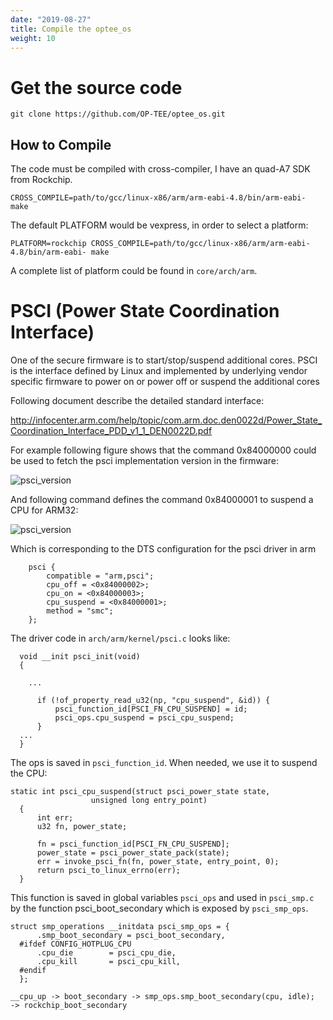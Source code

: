 ```yaml
---
date: "2019-08-27"
title: Compile the optee_os
weight: 10
---
```


# Get the source code

```
git clone https://github.com/OP-TEE/optee_os.git
```

## How to Compile

The code must be compiled with cross-compiler, I have an quad-A7 SDK from
Rockchip.

```
CROSS_COMPILE=path/to/gcc/linux-x86/arm/arm-eabi-4.8/bin/arm-eabi- make
```

The default PLATFORM would be vexpress, in order to select a platform:

```
PLATFORM=rockchip CROSS_COMPILE=path/to/gcc/linux-x86/arm/arm-eabi-4.8/bin/arm-eabi- make
```

A complete list of platform could be found in `core/arch/arm`.

# PSCI (Power State Coordination Interface)

One of the secure firmware is to start/stop/suspend additional cores. PSCI is
the interface defined by Linux and implemented by underlying vendor specific
firmware to power on or power off or suspend the additional cores

Following document describe the detailed standard interface:

http://infocenter.arm.com/help/topic/com.arm.doc.den0022d/Power_State_Coordination_Interface_PDD_v1_1_DEN0022D.pdf

For example following figure shows that the command 0x84000000 could be used to
fetch the psci implementation version in the firmware:

![psci_version](/img/psci_version_api.png)

And following command defines the command 0x84000001 to suspend a CPU for
ARM32:

![psci_version](/img/psci_suspend.png)

Which is corresponding to the DTS configuration for the psci driver in arm

```
    psci {
        compatible = "arm,psci";
        cpu_off = <0x84000002>;
        cpu_on = <0x84000003>;
        cpu_suspend = <0x84000001>;
        method = "smc";
    };
```

The driver code in `arch/arm/kernel/psci.c` looks like:
```
  void __init psci_init(void)
  {

    ...

      if (!of_property_read_u32(np, "cpu_suspend", &id)) {
          psci_function_id[PSCI_FN_CPU_SUSPEND] = id;
          psci_ops.cpu_suspend = psci_cpu_suspend;
      }
  ...
  }
```

The ops is saved in `psci_function_id`. When needed, we use it to suspend the
CPU:

```
static int psci_cpu_suspend(struct psci_power_state state,
                  unsigned long entry_point)
  {
      int err;
      u32 fn, power_state;

      fn = psci_function_id[PSCI_FN_CPU_SUSPEND];
      power_state = psci_power_state_pack(state);
      err = invoke_psci_fn(fn, power_state, entry_point, 0);
      return psci_to_linux_errno(err);
  }
```

This function is saved in global variables `psci_ops` and used in `psci_smp.c`
by the function psci_boot_secondary which is exposed by `psci_smp_ops`.

```
struct smp_operations __initdata psci_smp_ops = {
      .smp_boot_secondary = psci_boot_secondary,
  #ifdef CONFIG_HOTPLUG_CPU
      .cpu_die        = psci_cpu_die,
      .cpu_kill       = psci_cpu_kill,
  #endif
  };

```


```
__cpu_up -> boot_secondary -> smp_ops.smp_boot_secondary(cpu, idle);
-> rockchip_boot_secondary
```
